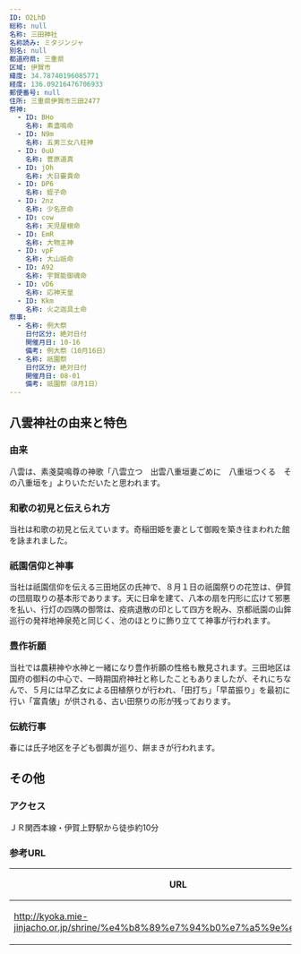 ```yaml
---
ID: O2LhD
総称: null
名称: 三田神社
名称読み: ミタジンジャ
別名: null
都道府県: 三重県
区域: 伊賀市
緯度: 34.78740196085771
経度: 136.09216476706933
郵便番号: null
住所: 三重県伊賀市三田2477
祭神:
  - ID: BHo
    名称: 素盞嗚命
  - ID: N9m
    名称: 五男三女八柱神
  - ID: 0uU
    名称: 菅原道真
  - ID: jOh
    名称: 大日孁貴命
  - ID: DP6
    名称: 蛭子命
  - ID: 2nz
    名称: 少名彦命
  - ID: cow
    名称: 天児屋根命
  - ID: EmR
    名称: 大物主神
  - ID: vpF
    名称: 大山祇命
  - ID: A92
    名称: 宇賀能御魂命
  - ID: vD6
    名称: 応神天皇
  - ID: Kkm
    名称: 火之迦具土命
祭事:
  - 名称: 例大祭
    日付区分: 絶対日付
    開催月日: 10-16
    備考: 例大祭（10月16日）
  - 名称: 祇園祭
    日付区分: 絶対日付
    開催月日: 08-01
    備考: 祇園祭（8月1日）
---
```


## 八雲神社の由来と特色

### 由来

八雲は、素戔莫鳴尊の神歌「八雲立つ　出雲八重垣妻ごめに　八重垣つくる　その八重垣を」よりいただいたと思われます。

### 和歌の初見と伝えられ方

当社は和歌の初見と伝えています。奇稲田姫を妻として御殿を築き往まわれた館を詠まれました。

### 祇園信仰と神事

当社は祇園信仰を伝える三田地区の氏神で、８月１日の祇園祭りの花笠は、伊賀の団扇取りの基本形であります。天に日傘を建て、八本の扇を円形に広けて邪悪を払い、行灯の四隅の御幣は、疫病退散の印として四方を睨み、京都祇園の山鉾巡行の発祥地神泉苑と同じく、池のほとりに飾り立てて神事が行われます。

### 豊作祈願

当社では農耕神や水神と一緒になり豊作祈願の性格も散見されます。三田地区は国府の御料の中心で、一時期国府神社と称したこともありましたが、それにちなんで、５月には早乙女による田植祭りが行われ、「田打ち」「早苗振り」を最初に行い「富貴俵」が供される、古い田祭りの形が残っております。

### 伝統行事

春には氏子地区を子ども御輿が巡り、餅まきが行われます。

## その他

### アクセス

ＪＲ関西本線・伊賀上野駅から徒歩約10分

### 参考URL

| URL                                                                          | 説明   |
| ---------------------------------------------------------------------------- | ------ |
| http://kyoka.mie-jinjacho.or.jp/shrine/%e4%b8%89%e7%94%b0%e7%a5%9e%e7%a4%be/ | 神社庁 |
